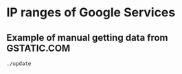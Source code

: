 # IP ranges of Google Services

## Example of manual getting data from GSTATIC.COM

```shell
./update
```
